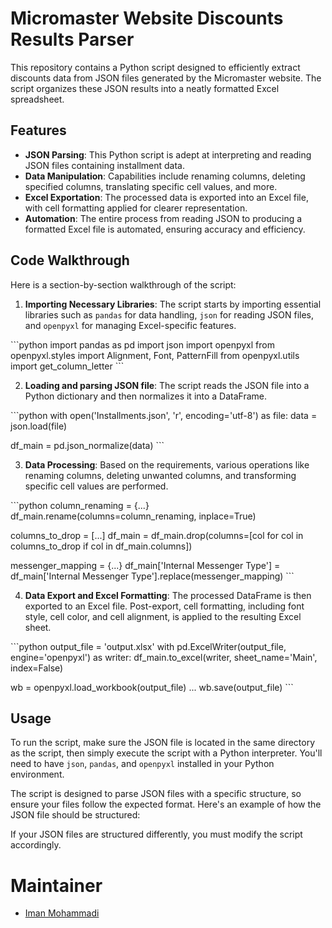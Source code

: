 # Micromaster Website Discounts Results Parser

This repository contains a Python script designed to efficiently extract discounts data from JSON files generated by the Micromaster website. The script organizes these JSON results into a neatly formatted Excel spreadsheet.

## Features

- **JSON Parsing**: This Python script is adept at interpreting and reading JSON files containing installment data.
- **Data Manipulation**: Capabilities include renaming columns, deleting specified columns, translating specific cell values, and more.
- **Excel Exportation**: The processed data is exported into an Excel file, with cell formatting applied for clearer representation.
- **Automation**: The entire process from reading JSON to producing a formatted Excel file is automated, ensuring accuracy and efficiency.

## Code Walkthrough

Here is a section-by-section walkthrough of the script:

1. **Importing Necessary Libraries**: The script starts by importing essential libraries such as `pandas` for data handling, `json` for reading JSON files, and `openpyxl` for managing Excel-specific features.

\```python
import pandas as pd
import json
import openpyxl
from openpyxl.styles import Alignment, Font, PatternFill
from openpyxl.utils import get_column_letter
\```

2. **Loading and parsing JSON file**: The script reads the JSON file into a Python dictionary and then normalizes it into a DataFrame.

\```python
with open('Installments.json', 'r', encoding='utf-8') as file:
    data = json.load(file)

df_main = pd.json_normalize(data)
\```

3. **Data Processing**: Based on the requirements, various operations like renaming columns, deleting unwanted columns, and transforming specific cell values are performed.

\```python
column_renaming = {...}
df_main.rename(columns=column_renaming, inplace=True)

columns_to_drop = [...]
df_main = df_main.drop(columns=[col for col in columns_to_drop if col in df_main.columns])

messenger_mapping = {...}
df_main['Internal Messenger Type'] = df_main['Internal Messenger Type'].replace(messenger_mapping)
\```

4. **Data Export and Excel Formatting**: The processed DataFrame is then exported to an Excel file. Post-export, cell formatting, including font style, cell color, and cell alignment, is applied to the resulting Excel sheet.

\```python
output_file = 'output.xlsx'
with pd.ExcelWriter(output_file, engine='openpyxl') as writer:
    df_main.to_excel(writer, sheet_name='Main', index=False)

wb = openpyxl.load_workbook(output_file)
...
wb.save(output_file)
\```

## Usage

To run the script, make sure the JSON file is located in the same directory as the script, then simply execute the script with a Python interpreter. You'll need to have `json`, `pandas`, and `openpyxl` installed in your Python environment.

The script is designed to parse JSON files with a specific structure, so ensure your files follow the expected format. Here's an example of how the JSON file should be structured:

<!-- ```json
{
  "courses": [
    {
      "name": "Course Name",
      "code": "Course Code",
      "current_group": [
        {
          "students": [
            {
              "id": "Student ID",
              "name": "Name",
              "surname": "Surname",
              "gender": "Gender",
              "email": "Email",
              "mobile_number": "Mobile Number",
              "national_code": "National Code",
              "phone_number": "Phone Number",
              "pivot": {
                "status": "Status"
              }
            },
            ...
          ]
        }
      ]
    }
  ]
}
``` -->

If your JSON files are structured differently, you must modify the script accordingly.

# Maintainer
- [Iman Mohammadi](https://github.com/Imanm02)
